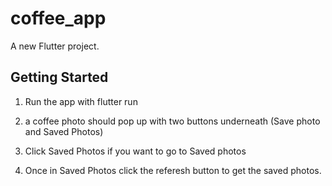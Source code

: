 # coffee_app

A new Flutter project.

## Getting Started

1. Run the app with flutter run

2. a coffee photo should pop up with two buttons underneath (Save photo and Saved Photos)

3. Click Saved Photos if you want to go to Saved photos 

4. Once in Saved Photos click the referesh button to get the saved photos. 
